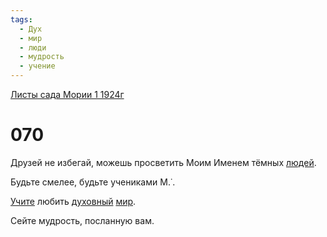 ```yaml
---
tags:
  - Дух
  - мир
  - люди
  - мудрость
  - учение
---
```


[Листы сада Мории 1 1924г](/agni/1924)

# 070
Друзей не избегай, можешь просветить Моим Именем тёмных [людей](/tag/#люди).   

Будьте смелее, будьте учениками М.˙.   

[Учите](/tag/#учение) любить [духовный](/tag/#Дух) [мир](/tag/#мир).   

Сейте мудрость, посланную вам.   

